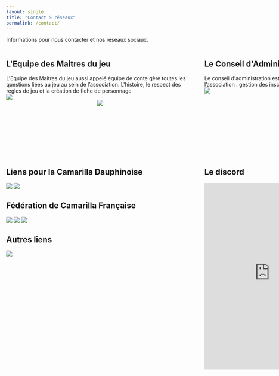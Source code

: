 ```yaml
---
layout: single
title: "Contact & réseaux"
permalink: /contact/
---
```

Informations pour nous contacter et nos réseaux sociaux.
<div style="display: grid; grid-template-columns: 1fr 1fr; gap: 2rem;">
 <div style="min-width:500px;max-width:500px; ">
 <h2> L'Equipe des Maitres du jeu</h2>
L'Equipe des Maitres du jeu aussi appelé équipe de conte gère toutes les questions liées au jeu au sein de l’association. L'histoire, le respect des regles de jeu et la création de fiche de personnage <br/>
<a href="mailto:conte.grenoble@gmail.com"><img src="https://img.shields.io/badge/Email-conte.grenoble@gmail.com-blue?style=for-the-badge&logo=gmail&logoColor=white"></a>


 </div>
 <div style="min-width:500px;max-width:500px; ">
 <h2> Le Conseil d'Administration</h2>
Le conseil d'administration est chargé de toutes les questions Hors-Jeu de l’association : gestion des inscriptions, de la salle, de la trésorerie… <br/>
<a href="mailto:ca.gratianopolis@gmail.com"><img src="https://img.shields.io/badge/Email-ca.gratianopolis@gmail.com-blue?style=for-the-badge&logo=gmail&logoColor=white"></a>


</div>
</div>
<div style="display: grid; grid-template-columns: fr 1fr+2em 0.5fr;">
<div style="min-width:500px;max-width:500px; "></div>
<div style="text-align: center;">
  <img src="{{ site.baseurl }}/assets/separator.svg"  style="min-height:150px;max-height:150px;" >
</div>
<div style="min-width:500px;max-width:500px; "></div>
</div>
<div style="display: grid; grid-template-columns: 1fr 1fr; gap: 2rem;">
  <!-- Colonne Liens utiles -->
 <div style="min-width:500px;max-width:500px; ">
  <h2>Liens pour la Camarilla Dauphinoise</h2>
  <a href="https://facebook.com/camarilla.dauphinoise"><img src="https://img.shields.io/badge/Facebook-Suivre-1877F2?style=for-the-badge&logo=facebook&logoColor=white"></a>
  <a href="https://discord.gg/wTGMEGVcWk"><img src="https://img.shields.io/badge/Discord%20-Rejoindre%20le%20discord-5865F2?style=for-the-badge&logo=discord&logoColor=white"></a>

 <h2>Fédération de Camarilla Française</h2>
  <a href="https://facebook.com/Federation.Camarilla.France"><img src="https://img.shields.io/badge/Facebook-Suivre-1877F2?style=for-the-badge&logo=facebook&logoColor=white"></a>
  <a href="http://www.camarilla-fr.com/forum/index.php"><img src="https://img.shields.io/badge/Forum-Communauté-orange?style=for-the-badge&logo=phpbb&logoColor=white"></a>
  <a href="https://camarilla-fr.com/"><img src="https://img.shields.io/badge/Site-Voir-red?style=for-the-badge&logo=internetarchive&logoColor=white"></a>



 <h2>Autres liens</h2>
  <a href="https://fr.wikipedia.org/wiki/Vampire:_La_Mascarade"><img src="https://img.shields.io/badge/Wiki-Vampire-red?style=for-the-badge&logo=wikipedia&logoColor=white"></a>


  </div>
    <!-- Colonne Widget Discord -->
 <div style="min-width:500px;max-width:500px; ">
    <h2>Le discord</h2>
<iframe src="https://discord.com/widget?id=626455168116064297&theme=dark" width="350" height="500" allowtransparency="true" frameborder="0" sandbox="allow-popups allow-popups-to-escape-sandbox allow-same-origin allow-scripts"></iframe>
  </div>
</div>




